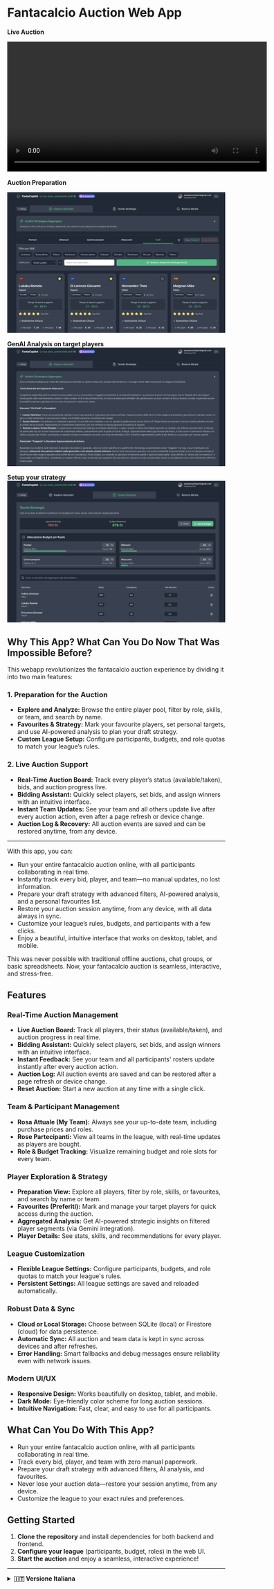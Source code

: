# Fantacalcio Auction Web App

**Live Auction**

<video src="demo/Registrazione schermo 2025-07-10 alle 09.50.01.mov" controls width="600"></video>


**Auction Preparation**

![Auction Preparation](demo/Screenshot_2025-07-10_alle_10.02.48.png)

**GenAI Analysis on target players**
![Auction Preparation](demo/Screenshot_2025-07-10_alle_10.03.35.png)

**Setup your strategy**
![Auction Preparation](demo/Screenshot_2025-07-10_alle_10.04.17.png)




## Why This App? What Can You Do Now That Was Impossible Before?

This webapp revolutionizes the fantacalcio auction experience by dividing it into two main features:

### 1. Preparation for the Auction
- **Explore and Analyze:** Browse the entire player pool, filter by role, skills, or team, and search by name.
- **Favourites & Strategy:** Mark your favourite players, set personal targets, and use AI-powered analysis to plan your draft strategy.
- **Custom League Setup:** Configure participants, budgets, and role quotas to match your league’s rules.

### 2. Live Auction Support
- **Real-Time Auction Board:** Track every player’s status (available/taken), bids, and auction progress live.
- **Bidding Assistant:** Quickly select players, set bids, and assign winners with an intuitive interface.
- **Instant Team Updates:** See your team and all others update live after every auction action, even after a page refresh or device change.
- **Auction Log & Recovery:** All auction events are saved and can be restored anytime, from any device.

---

With this app, you can:
- Run your entire fantacalcio auction online, with all participants collaborating in real time.
- Instantly track every bid, player, and team—no manual updates, no lost information.
- Prepare your draft strategy with advanced filters, AI-powered analysis, and a personal favourites list.
- Restore your auction session anytime, from any device, with all data always in sync.
- Customize your league’s rules, budgets, and participants with a few clicks.
- Enjoy a beautiful, intuitive interface that works on desktop, tablet, and mobile.

This was never possible with traditional offline auctions, chat groups, or basic spreadsheets. Now, your fantacalcio auction is seamless, interactive, and stress-free.

## Features

### Real-Time Auction Management
- **Live Auction Board:** Track all players, their status (available/taken), and auction progress in real time.
- **Bidding Assistant:** Quickly select players, set bids, and assign winners with an intuitive interface.
- **Instant Feedback:** See your team and all participants' rosters update instantly after every auction action.
- **Auction Log:** All auction events are saved and can be restored after a page refresh or device change.
- **Reset Auction:** Start a new auction at any time with a single click.

### Team & Participant Management
- **Rosa Attuale (My Team):** Always see your up-to-date team, including purchase prices and roles.
- **Rose Partecipanti:** View all teams in the league, with real-time updates as players are bought.
- **Role & Budget Tracking:** Visualize remaining budget and role slots for every team.

### Player Exploration & Strategy
- **Preparation View:** Explore all players, filter by role, skills, or favourites, and search by name or team.
- **Favourites (Preferiti):** Mark and manage your target players for quick access during the auction.
- **Aggregated Analysis:** Get AI-powered strategic insights on filtered player segments (via Gemini integration).
- **Player Details:** See stats, skills, and recommendations for every player.

### League Customization
- **Flexible League Settings:** Configure participants, budgets, and role quotas to match your league's rules.
- **Persistent Settings:** All league settings are saved and reloaded automatically.

### Robust Data & Sync
- **Cloud or Local Storage:** Choose between SQLite (local) or Firestore (cloud) for data persistence.
- **Automatic Sync:** All auction and team data is kept in sync across devices and after refreshes.
- **Error Handling:** Smart fallbacks and debug messages ensure reliability even with network issues.

### Modern UI/UX
- **Responsive Design:** Works beautifully on desktop, tablet, and mobile.
- **Dark Mode:** Eye-friendly color scheme for long auction sessions.
- **Intuitive Navigation:** Fast, clear, and easy to use for all participants.

## What Can You Do With This App?
- Run your entire fantacalcio auction online, with all participants collaborating in real time.
- Track every bid, player, and team with zero manual paperwork.
- Prepare your draft strategy with advanced filters, AI analysis, and favourites.
- Never lose your auction data—restore your session anytime, from any device.
- Customize the league to your exact rules and preferences.

## Getting Started
1. **Clone the repository** and install dependencies for both backend and frontend.
2. **Configure your league** (participants, budget, roles) in the web UI.
3. **Start the auction** and enjoy a seamless, interactive experience!

---



<details>
<summary><strong>🇮🇹 Versione Italiana</strong></summary>


Questa webapp rivoluziona l'esperienza dell'asta fantacalcio, suddividendola in due grandi funzionalità:

### 1. Preparazione all'Asta
- **Esplora e Analizza:** Sfoglia l'intera lista giocatori, filtra per ruolo, skill o squadra e cerca per nome.
- **Preferiti & Strategia:** Segna i tuoi giocatori preferiti, imposta obiettivi personali e sfrutta l'analisi AI per pianificare la tua strategia d'asta.
- **Configurazione Lega Personalizzata:** Imposta partecipanti, budget e quote ruoli secondo le regole della tua lega.

### 2. Supporto all'Asta Live
- **Tabellone Asta in Tempo Reale:** Segui lo stato di ogni giocatore (disponibile/preso), le offerte e l'andamento dell'asta in diretta.
- **Assistente Offerte:** Seleziona rapidamente i giocatori, imposta le offerte e assegna i vincitori con un'interfaccia intuitiva.
- **Aggiornamento Istantaneo delle Rose:** La tua rosa e quelle di tutti i partecipanti si aggiornano live dopo ogni azione, anche dopo un refresh o da un altro dispositivo.
- **Log Asta & Recupero:** Tutti gli eventi d'asta vengono salvati e possono essere ripristinati in qualsiasi momento, da qualsiasi device.

---

Con questa app puoi:
- Gestire tutta l'asta del fantacalcio online, con tutti i partecipanti collegati in tempo reale.
- Tracciare ogni offerta, giocatore e rosa senza più carta e penna.
- Preparare la tua strategia con filtri avanzati, analisi AI e lista preferiti personale.
- Riprendere la sessione d'asta in qualsiasi momento, da qualsiasi dispositivo, con tutti i dati sempre sincronizzati.
- Personalizzare regole, budget e partecipanti della lega in pochi click.
- Goderti un'interfaccia bella e intuitiva, perfetta su desktop, tablet e mobile.

Tutto questo era impossibile con le aste tradizionali offline, i gruppi chat o i semplici fogli Excel. Ora la tua asta fantacalcio è fluida, interattiva e senza stress.

## Funzionalità

### Gestione Asta in Tempo Reale
- **Tabellone Asta Live:** Visualizza tutti i giocatori, il loro stato (disponibile/preso) e l'andamento dell'asta in tempo reale.
- **Assistente Offerte:** Seleziona rapidamente i giocatori, imposta le offerte e assegna i vincitori con un'interfaccia intuitiva.
- **Aggiornamento Istantaneo:** La tua rosa e quelle di tutti i partecipanti si aggiornano all'istante dopo ogni azione d'asta.
- **Log Asta:** Tutti gli eventi d'asta vengono salvati e possono essere ripristinati dopo un refresh o da un altro dispositivo.
- **Reset Asta:** Avvia una nuova asta in qualsiasi momento con un solo click.

### Gestione Rose e Partecipanti
- **Rosa Attuale:** Visualizza sempre la tua rosa aggiornata, con prezzi d'acquisto e ruoli.
- **Rose Partecipanti:** Consulta tutte le squadre della lega, aggiornate in tempo reale man mano che i giocatori vengono acquistati.
- **Ruoli & Budget:** Monitora budget residuo e slot ruolo per ogni squadra.

### Esplorazione Giocatori & Strategia
- **Vista Preparazione:** Esplora tutti i giocatori, filtra per ruolo, skill o preferiti e cerca per nome o squadra.
- **Preferiti:** Segna e gestisci i tuoi giocatori target per averli sempre a portata di mano durante l'asta.
- **Analisi Aggregata:** Ottieni insight strategici AI sui segmenti filtrati di giocatori (integrazione Gemini).
- **Dettagli Giocatore:** Consulta statistiche, skill e raccomandazioni per ogni giocatore.

### Personalizzazione Lega
- **Impostazioni Flessibili:** Configura partecipanti, budget e quote ruoli secondo le regole della tua lega.
- **Salvataggio Automatico:** Tutte le impostazioni vengono salvate e ricaricate automaticamente.

### Dati & Sincronizzazione Affidabili
- **Cloud o Locale:** Scegli tra SQLite (locale) o Firestore (cloud) per la persistenza dei dati.
- **Sync Automatico:** Tutti i dati d'asta e delle rose sono sincronizzati tra dispositivi e dopo i refresh.
- **Gestione Errori:** Messaggi di debug e fallback intelligenti garantiscono affidabilità anche in caso di problemi di rete.

### UI/UX Moderna
- **Design Responsive:** Perfetta su desktop, tablet e mobile.
- **Dark Mode:** Colori riposanti per sessioni d'asta prolungate.
- **Navigazione Intuitiva:** Veloce, chiara e facile per tutti i partecipanti.

## Cosa Puoi Fare con Questa App?
- Gestire tutta l'asta del fantacalcio online, con tutti i partecipanti collegati in tempo reale.
- Tracciare ogni offerta, giocatore e rosa senza più carta e penna.
- Preparare la tua strategia con filtri avanzati, analisi AI e preferiti.
- Non perdere mai i dati dell'asta: riprendi la sessione in qualsiasi momento, da qualsiasi dispositivo.
- Personalizzare la lega secondo le tue regole e preferenze.

## Come Iniziare
1. **Clona il repository** e installa le dipendenze per backend e frontend.
2. **Configura la tua lega** (partecipanti, budget, ruoli) dalla web UI.
3. **Avvia l'asta** e goditi un'esperienza interattiva e senza stress!

---

Per maggiori dettagli consulta la documentazione completa o contatta il maintainer del progetto.

</details>

